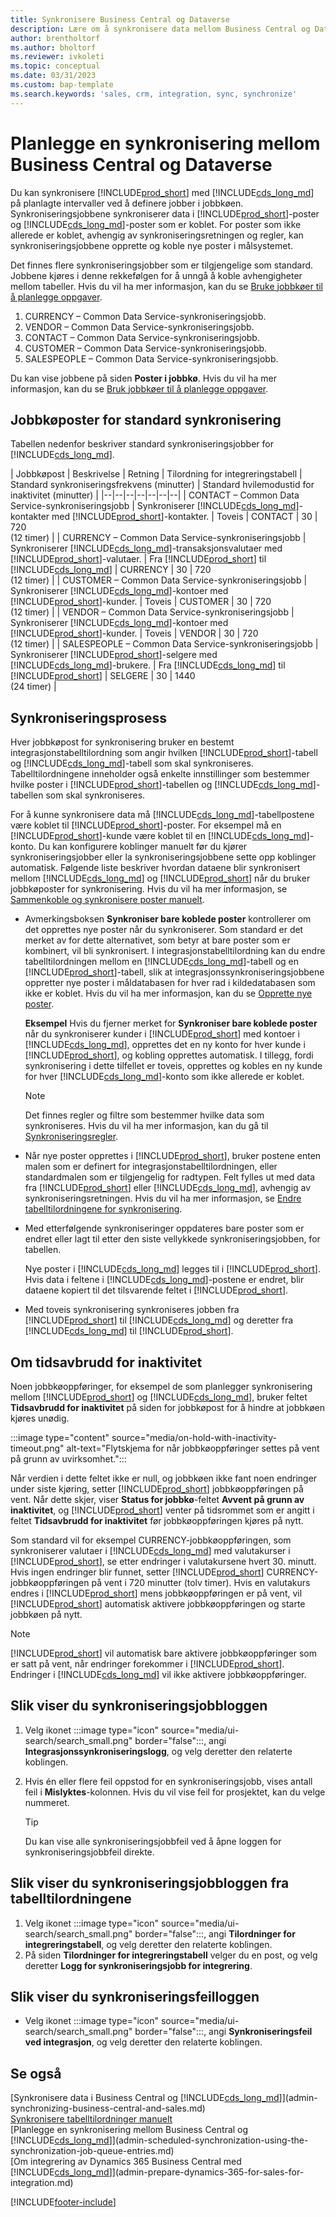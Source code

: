 ```yaml
---
title: Synkronisere Business Central og Dataverse
description: Lære om å synkronisere data mellom Business Central og Dataverse.
author: brentholtorf
ms.author: bholtorf
ms.reviewer: ivkoleti
ms.topic: conceptual
ms.date: 03/31/2023
ms.custom: bap-template
ms.search.keywords: 'sales, crm, integration, sync, synchronize'
---
```


# Planlegge en synkronisering mellom Business Central og Dataverse

Du kan synkronisere [!INCLUDE[prod_short](includes/prod_short.md)] med [!INCLUDE[cds_long_md](includes/cds_long_md.md)] på planlagte intervaller ved å definere jobber i jobbkøen. Synkroniseringsjobbene synkroniserer data i [!INCLUDE[prod_short](includes/prod_short.md)]-poster og [!INCLUDE[cds_long_md](includes/cds_long_md.md)]-poster som er koblet. For poster som ikke allerede er koblet, avhengig av synkroniseringsretningen og regler, kan synkroniseringsjobbene opprette og koble nye poster i målsystemet.

Det finnes flere synkroniseringsjobber som er tilgjengelige som standard. Jobbene kjøres i denne rekkefølgen for å unngå å koble avhengigheter mellom tabeller. Hvis du vil ha mer informasjon, kan du se [Bruke jobbkøer til å planlegge oppgaver](admin-job-queues-schedule-tasks.md).

1. CURRENCY – Common Data Service-synkroniseringsjobb.
2. VENDOR – Common Data Service-synkroniseringsjobb.
3. CONTACT – Common Data Service-synkroniseringsjobb.
4. CUSTOMER – Common Data Service-synkroniseringsjobb.
5. SALESPEOPLE – Common Data Service-synkroniseringsjobb.

Du kan vise jobbene på siden **Poster i jobbkø**. Hvis du vil ha mer informasjon, kan du se [Bruk jobbkøer til å planlegge oppgaver](admin-job-queues-schedule-tasks.md).

## Jobbkøposter for standard synkronisering

Tabellen nedenfor beskriver standard synkroniseringsjobber for [!INCLUDE[cds_long_md](includes/cds_long_md.md)].  

| Jobbkøpost | Beskrivelse | Retning | Tilordning for integreringstabell | Standard synkroniseringsfrekvens (minutter) | Standard hvilemodustid for inaktivitet (minutter) |
|--|--|--|--|--|--|--|
| CONTACT – Common Data Service-synkroniseringsjobb | Synkroniserer [!INCLUDE[cds_long_md](includes/cds_long_md.md)]-kontakter med [!INCLUDE[prod_short](includes/prod_short.md)]-kontakter. | Toveis | CONTACT | 30 | 720 <br>(12 timer) |
| CURRENCY – Common Data Service-synkroniseringsjobb | Synkroniserer [!INCLUDE[cds_long_md](includes/cds_long_md.md)]-transaksjonsvalutaer med [!INCLUDE[prod_short](includes/prod_short.md)]-valutaer. | Fra [!INCLUDE[prod_short](includes/prod_short.md)] til [!INCLUDE[cds_long_md](includes/cds_long_md.md)] | CURRENCY | 30 | 720 <br> (12 timer) |
| CUSTOMER – Common Data Service-synkroniseringsjobb | Synkroniserer [!INCLUDE[cds_long_md](includes/cds_long_md.md)]-kontoer med [!INCLUDE[prod_short](includes/prod_short.md)]-kunder. | Toveis | CUSTOMER | 30 | 720<br> (12 timer) |
| VENDOR – Common Data Service-synkroniseringsjobb | Synkroniserer [!INCLUDE[cds_long_md](includes/cds_long_md.md)]-kontoer med [!INCLUDE[prod_short](includes/prod_short.md)]-kunder. | Toveis | VENDOR | 30 | 720<br> (12 timer) |
| SALESPEOPLE – Common Data Service-synkroniseringsjobb | Synkroniserer [!INCLUDE[prod_short](includes/prod_short.md)]-selgere med [!INCLUDE[cds_long_md](includes/cds_long_md.md)]-brukere. | Fra [!INCLUDE[cds_long_md](includes/cds_long_md.md)] til [!INCLUDE[prod_short](includes/prod_short.md)] | SELGERE | 30 | 1440<br> (24 timer) |

## Synkroniseringsprosess

Hver jobbkøpost for synkronisering bruker en bestemt integrasjonstabelltilordning som angir hvilken [!INCLUDE[prod_short](includes/prod_short.md)]-tabell og [!INCLUDE[cds_long_md](includes/cds_long_md.md)]-tabell som skal synkroniseres. Tabelltilordningene inneholder også enkelte innstillinger som bestemmer hvilke poster i [!INCLUDE[prod_short](includes/prod_short.md)]-tabellen og [!INCLUDE[cds_long_md](includes/cds_long_md.md)]-tabellen som skal synkroniseres.  

For å kunne synkronisere data må [!INCLUDE[cds_long_md](includes/cds_long_md.md)]-tabellpostene være koblet til [!INCLUDE[prod_short](includes/prod_short.md)]-poster. For eksempel må en [!INCLUDE[prod_short](includes/prod_short.md)]-kunde være koblet til en [!INCLUDE[cds_long_md](includes/cds_long_md.md)]-konto. Du kan konfigurere koblinger manuelt før du kjører synkroniseringsjobber eller la synkroniseringsjobbene sette opp koblinger automatisk. Følgende liste beskriver hvordan dataene blir synkronisert mellom [!INCLUDE[cds_long_md](includes/cds_long_md.md)] og [!INCLUDE[prod_short](includes/prod_short.md)] når du bruker jobbkøposter for synkronisering. Hvis du vil ha mer informasjon, se [Sammenkoble og synkronisere poster manuelt](admin-how-to-couple-and-synchronize-records-manually.md).

- Avmerkingsboksen **Synkroniser bare koblede poster** kontrollerer om det opprettes nye poster når du synkroniserer. Som standard er det merket av for dette alternativet, som betyr at bare poster som er kombinert, vil bli synkronisert. I integrasjonstabelltilordning kan du endre tabelltilordningen mellom en [!INCLUDE[cds_long_md](includes/cds_long_md.md)]-tabell og en [!INCLUDE[prod_short](includes/prod_short.md)]-tabell, slik at integrasjonssynkroniseringsjobbene oppretter nye poster i måldatabasen for hver rad i kildedatabasen som ikke er koblet. Hvis du vil ha mer informasjon, kan du se [Opprette nye poster](admin-how-to-modify-table-mappings-for-synchronization.md#create-new-records).

    **Eksempel** Hvis du fjerner merket for **Synkroniser bare koblede poster** når du synkroniserer kunder i [!INCLUDE[prod_short](includes/prod_short.md)] med kontoer i [!INCLUDE[cds_long_md](includes/cds_long_md.md)], opprettes det en ny konto for hver kunde i [!INCLUDE[prod_short](includes/prod_short.md)], og kobling opprettes automatisk. I tillegg, fordi synkronisering i dette tilfellet er toveis, opprettes og kobles en ny kunde for hver [!INCLUDE[cds_long_md](includes/cds_long_md.md)]-konto som ikke allerede er koblet.  

    > [!NOTE]  
    > Det finnes regler og filtre som bestemmer hvilke data som synkroniseres. Hvis du vil ha mer informasjon, kan du gå til [Synkroniseringsregler](admin-synchronizing-business-central-and-sales.md).

- Når nye poster opprettes i [!INCLUDE[prod_short](includes/prod_short.md)], bruker postene enten malen som er definert for integrasjonstabelltilordningen, eller standardmalen som er tilgjengelig for radtypen. Felt fylles ut med data fra [!INCLUDE[prod_short](includes/prod_short.md)] eller [!INCLUDE[cds_long_md](includes/cds_long_md.md)], avhengig av synkroniseringsretningen. Hvis du vil ha mer informasjon, se [Endre tabelltilordningene for synkronisering](admin-how-to-modify-table-mappings-for-synchronization.md).  

- Med etterfølgende synkroniseringer oppdateres bare poster som er endret eller lagt til etter den siste vellykkede synkroniseringsjobben, for tabellen.  

     Nye poster i [!INCLUDE[cds_long_md](includes/cds_long_md.md)] legges til i [!INCLUDE[prod_short](includes/prod_short.md)]. Hvis data i feltene i [!INCLUDE[cds_long_md](includes/cds_long_md.md)]-postene er endret, blir dataene kopiert til det tilsvarende feltet i [!INCLUDE[prod_short](includes/prod_short.md)].  

- Med toveis synkronisering synkroniseres jobben fra [!INCLUDE[prod_short](includes/prod_short.md)] til [!INCLUDE[cds_long_md](includes/cds_long_md.md)] og deretter fra [!INCLUDE[cds_long_md](includes/cds_long_md.md)] til [!INCLUDE[prod_short](includes/prod_short.md)].

## Om tidsavbrudd for inaktivitet

Noen jobbkøoppføringer, for eksempel de som planlegger synkronisering mellom [!INCLUDE[prod_short](includes/prod_short.md)] og [!INCLUDE[cds_long_md](includes/cds_long_md.md)], bruker feltet **Tidsavbrudd for inaktivitet** på siden for jobbkøpost for å hindre at jobbkøen kjøres unødig.  

:::image type="content" source="media/on-hold-with-inactivity-timeout.png" alt-text="Flytskjema for når jobbkøoppføringer settes på vent på grunn av uvirksomhet.":::

Når verdien i dette feltet ikke er null, og jobbkøen ikke fant noen endringer under siste kjøring, setter [!INCLUDE[prod_short](includes/prod_short.md)] jobbkøoppføringen på vent. Når dette skjer, viser **Status for jobbkø**-feltet **Avvent på grunn av inaktivitet**, og [!INCLUDE[prod_short](includes/prod_short.md)] venter på tidsrommet som er angitt i feltet **Tidsavbrudd for inaktivitet** før jobbkøoppføringen kjøres på nytt.  

Som standard vil for eksempel CURRENCY-jobbkøoppføringen, som synkroniserer valutaer i [!INCLUDE[cds_long_md](includes/cds_long_md.md)] med valutakurser i [!INCLUDE[prod_short](includes/prod_short.md)], se etter endringer i valutakursene hvert 30. minutt. Hvis ingen endringer blir funnet, setter [!INCLUDE[prod_short](includes/prod_short.md)] CURRENCY-jobbkøoppføringen på vent i 720 minutter (tolv timer). Hvis en valutakurs endres i [!INCLUDE[prod_short](includes/prod_short.md)] mens jobbkøoppføringen er på vent, vil [!INCLUDE[prod_short](includes/prod_short.md)] automatisk aktivere jobbkøoppføringen og starte jobbkøen på nytt. 

> [!Note]
> [!INCLUDE[prod_short](includes/prod_short.md)] vil automatisk bare aktivere jobbkøoppføringer som er satt på vent, når endringer forekommer i [!INCLUDE[prod_short](includes/prod_short.md)]. Endringer i [!INCLUDE[cds_long_md](includes/cds_long_md.md)] vil ikke aktivere jobbkøoppføringer.

## Slik viser du synkroniseringsjobbloggen

1. Velg ikonet :::image type="icon" source="media/ui-search/search_small.png" border="false":::, angi **Integrasjonssynkroniseringslogg**, og velg deretter den relaterte koblingen.
2. Hvis én eller flere feil oppstod for en synkroniseringsjobb, vises antall feil i **Mislyktes**-kolonnen. Hvis du vil vise feil for prosjektet, kan du velge nummeret.  

    > [!TIP]  
    > Du kan vise alle synkroniseringsjobbfeil ved å åpne loggen for synkroniseringsjobbfeil direkte.

## Slik viser du synkroniseringsjobbloggen fra tabelltilordningene

1. Velg ikonet :::image type="icon" source="media/ui-search/search_small.png" border="false":::, angi **Tilordninger for integreringstabell**, og velg deretter den relaterte koblingen.
2. På siden **Tilordninger for integreringstabell** velger du en post, og velg deretter **Logg for synkroniseringsjobb for integrering**.  

## Slik viser du synkroniseringsfeilloggen

- Velg ikonet :::image type="icon" source="media/ui-search/search_small.png" border="false":::, angi **Synkroniseringsfeil ved integrasjon**, og velg deretter den relaterte koblingen.

## Se også

[Synkronisere data i Business Central og [!INCLUDE[cds_long_md](includes/cds_long_md.md)]](admin-synchronizing-business-central-and-sales.md)  
[Synkronisere tabelltilordninger manuelt](admin-manual-synchronization-of-table-mappings.md)  
[Planlegge en synkronisering mellom Business Central og [!INCLUDE[cds_long_md](includes/cds_long_md.md)]](admin-scheduled-synchronization-using-the-synchronization-job-queue-entries.md)  
[Om integrering av Dynamics 365 Business Central med [!INCLUDE[cds_long_md](includes/cds_long_md.md)]](admin-prepare-dynamics-365-for-sales-for-integration.md)  


[!INCLUDE[footer-include](includes/footer-banner.md)]
